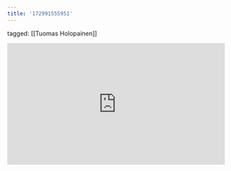 ```yaml
---
title: '172991555951'
---
```

tagged: [[Tuomas Holopainen]]
<iframe allow="accelerometer; autoplay; clipboard-write; encrypted-media; gyroscope; picture-in-picture" allowfullscreen="" frameborder="0" height="281" id="youtube_iframe" src="https://www.youtube.com/embed/JWwSVOo5K_k?feature=oembed&amp;enablejsapi=1&amp;origin=https://safe.txmblr.com&amp;wmode=opaque" width="500"></iframe>
